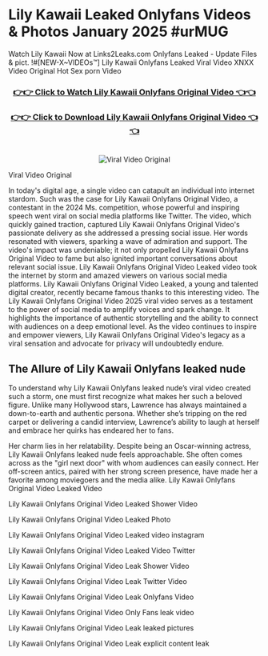 # Lily Kawaii Leaked Onlyfans Videos & Photos January 2025 #urMUG

Watch Lily Kawaii Now at Links2Leaks.com Onlyfans Leaked - Update Files & pict. !#[NEW-X~VIDEOs™] Lily Kawaii Onlyfans Leaked Viral Video XNXX Video Original Hot Sex porn Video
<br>
<div align="center">
<h3><a href="https://links2leaks.com/lilykawaii" rel="nofollow">👉👉 Click to Watch Lily Kawaii Onlyfans Original Video 👈👈</a></h3>
<h3><a href="https://links2leaks.com/lilykawaii" rel="nofollow">👉👉 Click to Download Lily Kawaii Onlyfans Original Video 👈👈</a></h3>
<br>
<a href="https://links2leaks.com/lilykawaii" rel="nofollow"><img src="https://i.ibb.co/Gkj2r4b/banner.png" alt="Viral Video Original" style="max-width: 100%; display: inline-block;" data-target="animated-image.originalImage"></a>
</div>

Viral Video Original

In today's digital age, a single video can catapult an individual into internet stardom. Such was the case for Lily Kawaii Onlyfans Original Video, a contestant in the 2024 Ms. competition, whose powerful and inspiring speech went viral on social media platforms like Twitter.
The video, which quickly gained traction, captured Lily Kawaii Onlyfans Original Video's passionate delivery as she addressed a pressing social issue. Her words resonated with viewers, sparking a wave of admiration and support. The video's impact was undeniable; it not only propelled Lily Kawaii Onlyfans Original Video to fame but also ignited important conversations about relevant social issue.
Lily Kawaii Onlyfans Original Video Leaked video took the internet by storm and amazed viewers on various social media platforms. Lily Kawaii Onlyfans Original Video Leaked, a young and talented digital creator, recently became famous thanks to this interesting video.
The Lily Kawaii Onlyfans Original Video 2025 viral video serves as a testament to the power of social media to amplify voices and spark change. It highlights the importance of authentic storytelling and the ability to connect with audiences on a deep emotional level. As the video continues to inspire and empower viewers, Lily Kawaii Onlyfans Original Video's legacy as a viral sensation and advocate for privacy will undoubtedly endure.

<h2>The Allure of Lily Kawaii Onlyfans leaked nude</h2>


To understand why Lily Kawaii Onlyfans leaked nude’s viral video created such a storm, one must first recognize what makes her such a beloved figure. Unlike many Hollywood stars, Lawrence has always maintained a down-to-earth and authentic persona. Whether she’s tripping on the red carpet or delivering a candid interview, Lawrence’s ability to laugh at herself and embrace her quirks has endeared her to fans.

Her charm lies in her relatability. Despite being an Oscar-winning actress, Lily Kawaii Onlyfans leaked nude feels approachable. She often comes across as the "girl next door" with whom audiences can easily connect. Her off-screen antics, paired with her strong screen presence, have made her a favorite among moviegoers and the media alike.
Lily Kawaii Onlyfans Original Video Leaked Video

Lily Kawaii Onlyfans Original Video Leaked Shower Video

Lily Kawaii Onlyfans Original Video Leaked Photo

Lily Kawaii Onlyfans Original Video Leaked video instagram

Lily Kawaii Onlyfans Original Video Leaked Video Twitter

Lily Kawaii Onlyfans Original Video Leak Shower Video

Lily Kawaii Onlyfans Original Video Leak Twitter Video

Lily Kawaii Onlyfans Original Video Leak Onlyfans Video

Lily Kawaii Onlyfans Original Video Only Fans leak video

Lily Kawaii Onlyfans Original Video Leak leaked pictures

Lily Kawaii Onlyfans Original Video Leak explicit content leak